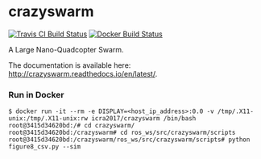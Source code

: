 # crazyswarm

[![Travis CI Build Status](https://travis-ci.org/ICRA2017/crazyswarm.svg?branch=reproducible)](https://travis-ci.org/ICRA2017/crazyswarm)
[![Docker Build Status](https://dockerbuildbadges.quelltext.eu/status.svg?organization=icra2017&repository=crazyswarm)](https://hub.docker.com/r/icra2017/crazyswarm/builds/) 

A Large Nano-Quadcopter Swarm.

The documentation is available here: http://crazyswarm.readthedocs.io/en/latest/.

### Run in Docker

```
$ docker run -it --rm -e DISPLAY=<host_ip_address>:0.0 -v /tmp/.X11-unix:/tmp/.X11-unix:rw icra2017/crazyswarm /bin/bash
root@3415d34620bd:/# cd crazyswarm/
root@3415d34620bd:/crazyswarm# cd ros_ws/src/crazyswarm/scripts
root@3415d34620bd:/crazyswarm/ros_ws/src/crazyswarm/scripts# python figure8_csv.py --sim
```
